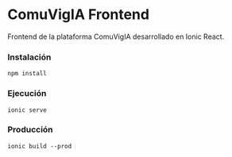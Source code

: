 # ComuVigIA Frontend

Frontend de la plataforma ComuVigIA desarrollado en Ionic React.

### Instalación

```
npm install
```

### Ejecución
```
ionic serve
```

### Producción
```
ionic build --prod
```
